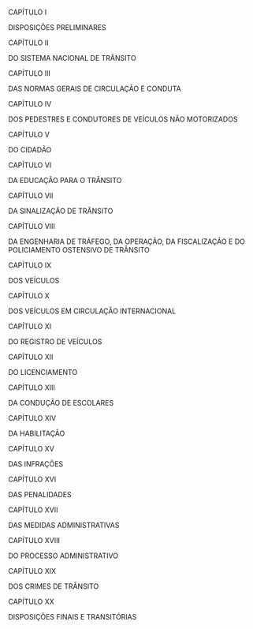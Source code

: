 CAPÍTULO I

DISPOSIÇÕES PRELIMINARES

CAPÍTULO II

DO SISTEMA NACIONAL DE TRÂNSITO

CAPÍTULO III

DAS NORMAS GERAIS DE CIRCULAÇÃO E CONDUTA

CAPÍTULO IV

DOS PEDESTRES E CONDUTORES DE VEÍCULOS NÃO MOTORIZADOS

CAPÍTULO V

DO CIDADÃO

CAPÍTULO VI

DA EDUCAÇÃO PARA O TRÂNSITO

CAPÍTULO VII

DA SINALIZAÇÃO DE TRÂNSITO

CAPÍTULO VIII

DA ENGENHARIA DE TRÁFEGO, DA OPERAÇÃO, DA FISCALIZAÇÃO E DO POLICIAMENTO OSTENSIVO DE TRÂNSITO

CAPÍTULO IX

DOS VEÍCULOS

CAPÍTULO X

DOS VEÍCULOS EM CIRCULAÇÃO INTERNACIONAL

CAPÍTULO XI

DO REGISTRO DE VEÍCULOS

CAPÍTULO XII

DO LICENCIAMENTO

CAPÍTULO XIII

DA CONDUÇÃO DE ESCOLARES

CAPÍTULO XIV

DA HABILITAÇÃO

CAPÍTULO XV

DAS INFRAÇÕES

CAPÍTULO XVI

DAS PENALIDADES

CAPÍTULO XVII

DAS MEDIDAS ADMINISTRATIVAS

CAPÍTULO XVIII

DO PROCESSO ADMINISTRATIVO

CAPÍTULO XIX

DOS CRIMES DE TRÂNSITO

CAPÍTULO XX

DISPOSIÇÕES FINAIS E TRANSITÓRIAS
